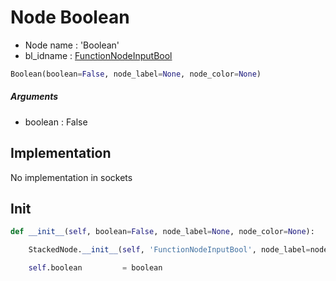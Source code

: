 # Node Boolean

- Node name : 'Boolean'
- bl_idname : [FunctionNodeInputBool](https://docs.blender.org/api/current/bpy.types.FunctionNodeInputBool.html)


``` python
Boolean(boolean=False, node_label=None, node_color=None)
```
##### Arguments

- boolean : False

## Implementation

No implementation in sockets

## Init

``` python
def __init__(self, boolean=False, node_label=None, node_color=None):

    StackedNode.__init__(self, 'FunctionNodeInputBool', node_label=node_label, node_color=node_color)

    self.boolean         = boolean
```
